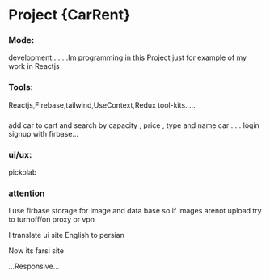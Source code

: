 # Project {CarRent}
### Mode:

development........Im programming in this Project just for example of my work in Reactjs
### Tools:

Reactjs,Firebase,tailwind,UseContext,Redux tool-kits.....

###
add car to cart and search by capacity , price , type and name car  .....
login signup with firbase...

### ui/ux:

pickolab
### attention

I use firbase storage for image and data base so if images arenot upload try to turnoff/on proxy or vpn

I translate ui site English to persian

Now its farsi site

...Responsive...
